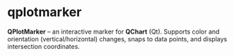 
# qplotmarker
**QPlotMarker** – an interactive marker for **QChart** (Qt). Supports color and orientation (vertical/horizontal) changes, snaps to data points, and displays intersection coordinates.
